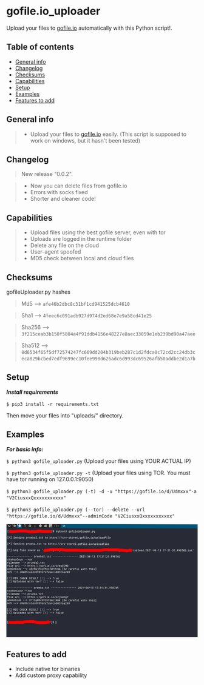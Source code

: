 # gofile.io_uploader

Upload your files to [gofile.io](https://gofile.io) automatically with this Python script!. 

## Table of contents
* [General info](#general-info)
* [Changelog](#changelog)
* [Checksums](#checksums)
* [Capabilities](#capabilities)
* [Setup](#setup)
* [Examples](#Examples)
* [Features to add](#Features-to-add)


## General info

>- Upload your files to [gofile.io](https://gofile.io) easily. (This script is supposed to work on windows, but it hasn't been tested) 

## Changelog

>New release "0.0.2".

>- Now you can delete files from gofile.io
>- Errors with socks fixed
>- Shorter and cleaner code! 

## Capabilities

>- Upload files using the best gofile server, even with tor
>- Uploads are logged in the runtime folder
>- Delete any file on the cloud
>- User-agent spoofed
>- MD5 check between local and cloud files

## Checksums

gofileUploader.py hashes

>Md5 --> `afe46b2dbc8c31bf1cd941525dcb4610`

>Sha1 --> `4feec6c091adb927d974d2ed68e7e9a58cd41e25`

>Sha256 --> `3f215ceab3b150f5804a4f91ddb4156e48227e8aec33059e1eb239bd90a47aee`

>Sha512 --> `8d6534f65f5df72574247fc669dd204b319beb287c1d2fdca0c72cd2cc24db3ceca829bcbed7edf9699ec10fee998d626adc6d993dc69526afb50addbe2d1a7b`

## Setup

***Install requirements***

`$ pip3 install -r requirements.txt`

Then move your files into "uploads/" directory.

## Examples

***For basic info:***

`$ python3 gofile_uploader.py` (Upload your files using YOUR ACTUAL IP)

`$ python3 gofile_uploader.py -t` (Upload your files using TOR. You must have tor running on 127.0.0.1:9050)

`$ python3 gofile_uploader.py (-t) -d -u "https://gofile.io/d/Udmxxx"-a "V2CiusxxQxxxxxxxxxxx"`

`$ python3 gofile_uploader.py (--tor) --delete --url "https://gofile.io/d/Udmxxx"--adminCode "V2CiusxxQxxxxxxxxxxx"`

![alt text](example.jpg)

## Features to add

- Include native tor binaries
- Add custom proxy capability
